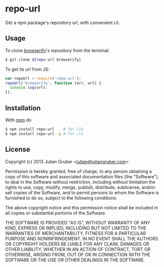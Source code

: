 
# repo-url

Get a npm package's repository url, with convenient cli.

## Usage

To clone [browserify](https://github.com/substack/node-browserify)'s repository from the terminal:

```bash
$ git clone ${repo-url browserify}
```

To get its url from JS:

```js
var repoUrl = require('repo-url');
repoUrl('browserify', function (err, url) {
  console.log(url);
});
```

## Installation

With [npm](http://npmjs.org) do

```bash
$ npm install repo-url    # for lib
$ npm install repo-url -g # for cli
```


## License

Copyright (c) 2013 Julian Gruber &lt;julian@juliangruber.com&gt;

Permission is hereby granted, free of charge, to any person obtaining a copy
of this software and associated documentation files (the "Software"), to deal
in the Software without restriction, including without limitation the rights
to use, copy, modify, merge, publish, distribute, sublicense, and/or sell
copies of the Software, and to permit persons to whom the Software is
furnished to do so, subject to the following conditions:

The above copyright notice and this permission notice shall be included in
all copies or substantial portions of the Software.

THE SOFTWARE IS PROVIDED "AS IS", WITHOUT WARRANTY OF ANY KIND, EXPRESS OR
IMPLIED, INCLUDING BUT NOT LIMITED TO THE WARRANTIES OF MERCHANTABILITY,
FITNESS FOR A PARTICULAR PURPOSE AND NONINFRINGEMENT. IN NO EVENT SHALL THE
AUTHORS OR COPYRIGHT HOLDERS BE LIABLE FOR ANY CLAIM, DAMAGES OR OTHER
LIABILITY, WHETHER IN AN ACTION OF CONTRACT, TORT OR OTHERWISE, ARISING FROM,
OUT OF OR IN CONNECTION WITH THE SOFTWARE OR THE USE OR OTHER DEALINGS IN
THE SOFTWARE.
